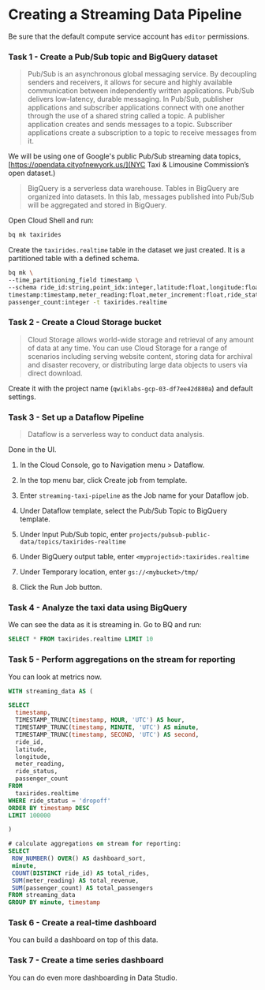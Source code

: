 # Creating a Streaming Data Pipeline

Be sure that the default compute service account has `editor` permissions.

### Task 1 - Create a Pub/Sub topic and BigQuery dataset

> Pub/Sub is an asynchronous global messaging service. By decoupling senders and receivers, it allows for secure and highly available communication between independently written applications. Pub/Sub delivers low-latency, durable messaging. In Pub/Sub, publisher applications and subscriber applications connect with one another through the use of a shared string called a topic. A publisher application creates and sends messages to a topic. Subscriber applications create a subscription to a topic to receive messages from it.

We will be using one of Google's public Pub/Sub streaming data topics, [https://opendata.cityofnewyork.us/](NYC Taxi & Limousine Commission’s open dataset.)

> BigQuery is a serverless data warehouse. Tables in BigQuery are organized into datasets. In this lab, messages published into Pub/Sub will be aggregated and stored in BigQuery.

Open Cloud Shell and run:
```sh
bq mk taxirides
```

Create the `taxirides.realtime` table in the dataset we just created. It is a partitioned table with a defined schema.

```sh
bq mk \
--time_partitioning_field timestamp \
--schema ride_id:string,point_idx:integer,latitude:float,longitude:float,\
timestamp:timestamp,meter_reading:float,meter_increment:float,ride_status:string,\
passenger_count:integer -t taxirides.realtime
```

### Task 2 - Create a Cloud Storage bucket

> Cloud Storage allows world-wide storage and retrieval of any amount of data at any time. You can use Cloud Storage for a range of scenarios including serving website content, storing data for archival and disaster recovery, or distributing large data objects to users via direct download.

Create it with the project name (`qwiklabs-gcp-03-df7ee42d880a`) and default settings.

### Task 3 - Set up a Dataflow Pipeline

> Dataflow is a serverless way to conduct data analysis.

Done in the UI. 
1. In the Cloud Console, go to Navigation menu > Dataflow.

2. In the top menu bar, click Create job from template.

3. Enter `streaming-taxi-pipeline` as the Job name for your Dataflow job.

4. Under Dataflow template, select the Pub/Sub Topic to BigQuery template.

5. Under Input Pub/Sub topic, enter `projects/pubsub-public-data/topics/taxirides-realtime`

6. Under BigQuery output table, enter `<myprojectid>:taxirides.realtime`

7. Under Temporary location, enter `gs://<mybucket>/tmp/`

8. Click the Run Job button.

### Task 4 - Analyze the taxi data using BigQuery

We can see the data as it is streaming in. Go to BQ and run:

```sql
SELECT * FROM taxirides.realtime LIMIT 10
```

### Task 5 - Perform aggregations on the stream for reporting

You can look at metrics now.
```sql
WITH streaming_data AS (

SELECT
  timestamp,
  TIMESTAMP_TRUNC(timestamp, HOUR, 'UTC') AS hour,
  TIMESTAMP_TRUNC(timestamp, MINUTE, 'UTC') AS minute,
  TIMESTAMP_TRUNC(timestamp, SECOND, 'UTC') AS second,
  ride_id,
  latitude,
  longitude,
  meter_reading,
  ride_status,
  passenger_count
FROM
  taxirides.realtime
WHERE ride_status = 'dropoff'
ORDER BY timestamp DESC
LIMIT 100000

)

# calculate aggregations on stream for reporting:
SELECT
 ROW_NUMBER() OVER() AS dashboard_sort,
 minute,
 COUNT(DISTINCT ride_id) AS total_rides,
 SUM(meter_reading) AS total_revenue,
 SUM(passenger_count) AS total_passengers
FROM streaming_data
GROUP BY minute, timestamp
```

### Task 6 - Create a real-time dashboard

You can build a dashboard on top of this data.

### Task 7 - Create a time series dashboard

You can do even more dashboarding in Data Studio.